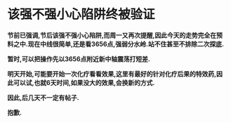 该强不强小心陷阱终被验证
====

			

**节前已强调,节后该强不强小心陷阱,而周一又再次提醒,因此今天的走势完全在预料之中.现在中线很简单,还是看3656点,强弱分水岭.站不住甚至不排除二次探底.**

**暂时,可以把操作先以3656点附近新中轴震荡打短差.**

**明天开始,可能要开始一次化疗看看效果,这里有最好的针对化疗后果的特效药,因此可以试,也就6天时间,如果没大的效果,会换新的方式.**

**因此,后几天不一定有帖子.**

**抱歉.**
